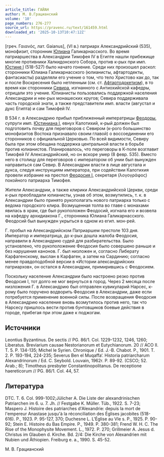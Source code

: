 ```yaml
---
article_title: ГАЙАН
author: М. В.Грацианский
volume: '10'
page_numbers: 276-277
source_url: https://pravenc.ru/text/161459.html
downloaded_at: '2025-10-13T10:47:12Z'
---
```


[греч. Γαιανός, лат. Gaianus], (VI в.) патриарх Александрийский (535), монофизит, сторонник [Юлиана](https://pravenc.ru/text/Юлиана.html) Галикарнасского. Во время патриаршества в Александрии Тимофея IV в Египте нашли прибежище многие противники Халкидонского Собора, против к-рых при имп. [Юстине I](<https://pravenc.ru/text/Юстине I.html>) (518-527) было начато гонение. Среди них произошел раскол: сторонники Юлиана Галикарнасского (юлианисты, афтартодекты, фантасиасты) разделяли его учение о том, что тело Христово как до, так и после Воскресения было нетленным (см. ст. [Афтартодокетизм](https://pravenc.ru/text/Афтартодокетизм.html)), в то время как сторонники [Севира](https://pravenc.ru/text/Севир.html), изгнанного с Антиохийской кафедры, отрицали это учение. Юлианисты пользовались поддержкой населения Александрии и нек-рых монашеских кругов; Севира поддерживала часть городской знати, а также представители имп. власти (августал и дукс Египта) и сам Тимофей IV.

В 534 г. в Александрию прибыл приближенный императрицы [Феодоры](https://pravenc.ru/text/Феодоры.html), супруги имп. [Юстиниана I](<https://pravenc.ru/text/Юстиниан I.html>), евнух Калотихий, к-рый должен был подготовить почву для переговоров с Севиром (к-рого большинство монофизитов Востока признавало своим главой) о воссоединении его сторонников с официальной Церковью. По всей видимости, Севиру была при этом обещана поддержка центральной власти в борьбе против юлианистов. Планировалось, что переговоры в К-поле возглавит Тимофей IV Александрийский, но он вскоре умер (8 февр. 535). Вместо него в столицу для переговоров с императором об унии был вынужден направиться сам Севир. В Александрии власти в лице августала и дукса, следуя инструкциям императора, при содействии Калотихия провели избрание на престол [Феодосия I](<https://pravenc.ru/text/Феодосий I.html>), секретаря (λογογράφος) покойного патриарха Тимофея.

Жители Александрии, а также клирики Александрийской Церкви, среди к-рых преобладали юлианисты, узнав об этом, возмутились, т. к. в Александрии было принято рукополагать нового патриарха только с ведома городского клира. Возмущенная толпа во главе с монахами явилась в храм, где был рукоположен Феодосий, изгнала его и возвела на кафедру архидиакона Г., сторонника Юлиана Галикарнасского. Феодосий был вынужден укрыться в одном из егип. мон-рей.

Г. пробыл на Александрийском Патриаршем престоле 103 дня. Император и императрица, до к-рых дошла жалоба Феодосия, направили в Александрию судей для разбирательства. Было установлено, что рукоположение Феодосия было совершено раньше и без нарушения канонов. Г. был низложен и, согласно Либерату Карфагенскому, выслан в Карфаген, а затем на Сардинию; согласно менее правдоподобной версии в «Истории александрийских патриархов», он остался в Александрии, примирившись с Феодосием.

Поскольку население Александрии было настроено резко против Феодосия I, тот долго не мог вернуться в город. Через 2 месяца после низложения Г. в Александрию был отправлен кувикуларий Нарсес, к-рому было поручено водворить Феодосия в Александрии, даже если потребуется применение военной силы. После возвращения Феодосия в Александрию население вновь возмутилось против него, так что Нарсесу пришлось вести против бунтовщиков боевые действия в городе, прибегая при этом даже к поджогам.

## Источники

Leontius Byzantinus. De sectis // PG. 86/1. Col. 1229-1232, 1246, 1260; Liberatus. Breviarium causae Nestorianorum et Eutychianorum. 20 // ACO II. T. 5. P. 134-135; Michel le Syrien. Chronique / Ed. J.-B. Chabot. P., 1901. T. 2. P. 193-194, 224-235; Severus Ben el Muqaffa‘. Historia patriarcharum Alexandrinorum / Ed. C. Seybold. Louvain, 1962r. P. 89-92. (CSCO; 52. Arab.; 8); Timotheus presbyter Constantinopolitanus. De receptione haereticorum // PG. 86/1. Col. 44, 57.

## Литература

DTC. T. 6. Col. 999-1002;Jülicher A. Die Liste der alexandrinischen Patriarchen im 6. u. 7. Jh. // Festgabe K. Müller. Tüb., 1922. S. 7-23; Maspero J. Histoire des patriarches d'Alexandrie: depuis la mort de l'empereur Anastase jusqu'à la réconciliation des Églises jacobites (518-616). P., 1923. P. 95-127, 370; Duchesne L. L'Église au VIe s. P., 1925. P. 90-92; Stein E. Histoire du Bas Empire. P., 1949. P. 380-381; Frend W. H. C. The Rise of the Monophysite Movement. L., 1972. P. 270; Grillmeier A. Jesus d. Christus im Glauben d. Kirche. Bd. 2/4: Die Kirche von Alexandrien mit Nubien und Äthiopien. Freiburg e. a., 1990. S. 45-52.

М. В.  Грацианский
